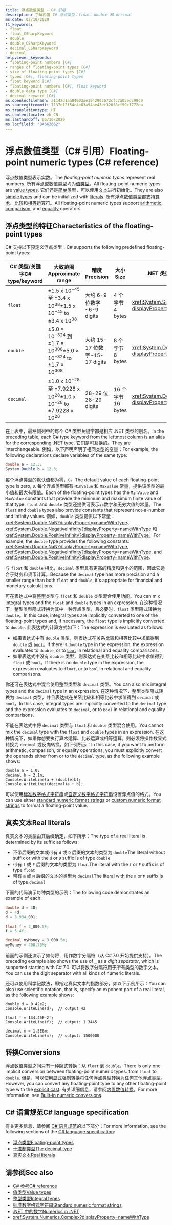 ```yaml
---
title: 浮点数值类型 - C# 引用
description: 了解内置 C# 浮点类型：float、double 和 decimal
ms.date: 02/10/2020
f1_keywords:
- float
- float_CSharpKeyword
- double
- double_CSharpKeyword
- decimal_CSharpKeyword
- decimal
helpviewer_keywords:
- floating-point numbers [C#]
- ranges of floating-point types [C#]
- size of floating-point types [C#]
- types [C#], floating-point types
- float keyword [C#]
- floating-point numbers [C#], float keyword
- double data type [C#]
- decimal keyword [C#]
ms.openlocfilehash: a1142d1aa04003ae1942902672cfc7a05edc99c0
ms.sourcegitcommit: 7137e12f54c4e83a94ae43ec320f8cf59c1772ea
ms.translationtype: HT
ms.contentlocale: zh-CN
ms.lasthandoff: 06/10/2020
ms.locfileid: "84662662"
---
```

# <a name="floating-point-numeric-types-c-reference"></a><span data-ttu-id="d9e0a-103">浮点数值类型（C# 引用）</span><span class="sxs-lookup"><span data-stu-id="d9e0a-103">Floating-point numeric types (C# reference)</span></span>

<span data-ttu-id="d9e0a-104">浮点数值类型表示实数。</span><span class="sxs-lookup"><span data-stu-id="d9e0a-104">The *floating-point numeric types* represent real numbers.</span></span> <span data-ttu-id="d9e0a-105">所有浮点型数值类型均为[值类型](value-types.md)。</span><span class="sxs-lookup"><span data-stu-id="d9e0a-105">All floating-point numeric types are [value types](value-types.md).</span></span> <span data-ttu-id="d9e0a-106">它们还是[简单类型](value-types.md#built-in-value-types)，可以使用[文本](#real-literals)进行初始化。</span><span class="sxs-lookup"><span data-stu-id="d9e0a-106">They are also [simple types](value-types.md#built-in-value-types) and can be initialized with [literals](#real-literals).</span></span> <span data-ttu-id="d9e0a-107">所有浮点数值类型都支持[算术](../operators/arithmetic-operators.md)、[比较](../operators/comparison-operators.md)和[相等](../operators/equality-operators.md)运算符。</span><span class="sxs-lookup"><span data-stu-id="d9e0a-107">All floating-point numeric types support [arithmetic](../operators/arithmetic-operators.md), [comparison](../operators/comparison-operators.md), and [equality](../operators/equality-operators.md) operators.</span></span>

## <a name="characteristics-of-the-floating-point-types"></a><span data-ttu-id="d9e0a-108">浮点类型的特征</span><span class="sxs-lookup"><span data-stu-id="d9e0a-108">Characteristics of the floating-point types</span></span>

<span data-ttu-id="d9e0a-109">C# 支持以下预定义浮点类型：</span><span class="sxs-lookup"><span data-stu-id="d9e0a-109">C# supports the following predefined floating-point types:</span></span>
  
|<span data-ttu-id="d9e0a-110">C# 类型/关键字</span><span class="sxs-lookup"><span data-stu-id="d9e0a-110">C# type/keyword</span></span>|<span data-ttu-id="d9e0a-111">大致范围</span><span class="sxs-lookup"><span data-stu-id="d9e0a-111">Approximate range</span></span>|<span data-ttu-id="d9e0a-112">精度</span><span class="sxs-lookup"><span data-stu-id="d9e0a-112">Precision</span></span>|<span data-ttu-id="d9e0a-113">大小</span><span class="sxs-lookup"><span data-stu-id="d9e0a-113">Size</span></span>|<span data-ttu-id="d9e0a-114">.NET 类型</span><span class="sxs-lookup"><span data-stu-id="d9e0a-114">.NET type</span></span>|
|----------|-----------------------|---------------|--------------|--------------|
|`float`|<span data-ttu-id="d9e0a-115">±1.5 x 10<sup>−45</sup> 至 ±3.4 x 10<sup>38</sup></span><span class="sxs-lookup"><span data-stu-id="d9e0a-115">±1.5 x 10<sup>−45</sup> to ±3.4 x 10<sup>38</sup></span></span>|<span data-ttu-id="d9e0a-116">大约 6-9 位数字</span><span class="sxs-lookup"><span data-stu-id="d9e0a-116">~6-9 digits</span></span>|<span data-ttu-id="d9e0a-117">4 个字节</span><span class="sxs-lookup"><span data-stu-id="d9e0a-117">4 bytes</span></span>|<xref:System.Single?displayProperty=nameWithType>|
|`double`|<span data-ttu-id="d9e0a-118">±5.0 × 10<sup>−324</sup> 到 ±1.7 × 10<sup>308</sup></span><span class="sxs-lookup"><span data-stu-id="d9e0a-118">±5.0 × 10<sup>−324</sup> to ±1.7 × 10<sup>308</sup></span></span>|<span data-ttu-id="d9e0a-119">大约 15-17 位数字</span><span class="sxs-lookup"><span data-stu-id="d9e0a-119">~15-17 digits</span></span>|<span data-ttu-id="d9e0a-120">8 个字节</span><span class="sxs-lookup"><span data-stu-id="d9e0a-120">8 bytes</span></span>|<xref:System.Double?displayProperty=nameWithType>|
|`decimal`|<span data-ttu-id="d9e0a-121">±1.0 x 10<sup>-28</sup> 至 ±7.9228 x 10<sup>28</sup></span><span class="sxs-lookup"><span data-stu-id="d9e0a-121">±1.0 x 10<sup>-28</sup> to ±7.9228 x 10<sup>28</sup></span></span>|<span data-ttu-id="d9e0a-122">28-29 位</span><span class="sxs-lookup"><span data-stu-id="d9e0a-122">28-29 digits</span></span>|<span data-ttu-id="d9e0a-123">16 个字节</span><span class="sxs-lookup"><span data-stu-id="d9e0a-123">16 bytes</span></span>|<xref:System.Decimal?displayProperty=nameWithType>|

<span data-ttu-id="d9e0a-124">在上表中，最左侧列中的每个 C# 类型关键字都是相应 .NET 类型的别名。</span><span class="sxs-lookup"><span data-stu-id="d9e0a-124">In the preceding table, each C# type keyword from the leftmost column is an alias for the corresponding .NET type.</span></span> <span data-ttu-id="d9e0a-125">它们是可互换的。</span><span class="sxs-lookup"><span data-stu-id="d9e0a-125">They are interchangeable.</span></span> <span data-ttu-id="d9e0a-126">例如，以下声明声明了相同类型的变量：</span><span class="sxs-lookup"><span data-stu-id="d9e0a-126">For example, the following declarations declare variables of the same type:</span></span>

```csharp
double a = 12.3;
System.Double b = 12.3;
```

<span data-ttu-id="d9e0a-127">每个浮点类型的默认值都为零，`0`。</span><span class="sxs-lookup"><span data-stu-id="d9e0a-127">The default value of each floating-point type is zero, `0`.</span></span> <span data-ttu-id="d9e0a-128">每个浮点类型都有 `MinValue` 和 `MaxValue` 常量，提供该类型的最小值和最大有限值。</span><span class="sxs-lookup"><span data-stu-id="d9e0a-128">Each of the floating-point types has the `MinValue` and `MaxValue` constants that provide the minimum and maximum finite value of that type.</span></span> <span data-ttu-id="d9e0a-129">`float` and `double` 类型还提供可表示非数字和无穷大值的常量。</span><span class="sxs-lookup"><span data-stu-id="d9e0a-129">The `float` and `double` types also provide constants that represent not-a-number and infinity values.</span></span> <span data-ttu-id="d9e0a-130">例如，`double` 类型提供以下常量：<xref:System.Double.NaN?displayProperty=nameWithType>、<xref:System.Double.NegativeInfinity?displayProperty=nameWithType> 和 <xref:System.Double.PositiveInfinity?displayProperty=nameWithType>。</span><span class="sxs-lookup"><span data-stu-id="d9e0a-130">For example, the `double` type provides the following constants: <xref:System.Double.NaN?displayProperty=nameWithType>, <xref:System.Double.NegativeInfinity?displayProperty=nameWithType>, and <xref:System.Double.PositiveInfinity?displayProperty=nameWithType>.</span></span>

<span data-ttu-id="d9e0a-131">与 `float` 和 `double` 相比，`decimal` 类型具有更高的精度和更小的范围，因此它适合于财务和货币计算。</span><span class="sxs-lookup"><span data-stu-id="d9e0a-131">Because the `decimal` type has more precision and a smaller range than both `float` and `double`, it's appropriate for financial and monetary calculations.</span></span>

<span data-ttu-id="d9e0a-132">可在表达式中将[整型](integral-numeric-types.md)类型与 `float` 和 `double` 类型混合使用功能。</span><span class="sxs-lookup"><span data-stu-id="d9e0a-132">You can mix [integral](integral-numeric-types.md) types and the `float` and `double` types in an expression.</span></span> <span data-ttu-id="d9e0a-133">在这种情况下，整型类型隐式转换为其中一种浮点类型，且必要时，`float` 类型隐式转换为 `double`。</span><span class="sxs-lookup"><span data-stu-id="d9e0a-133">In this case, integral types are implicitly converted to one of the floating-point types and, if necessary, the `float` type is implicitly converted to `double`.</span></span> <span data-ttu-id="d9e0a-134">此表达式的计算方式如下：</span><span class="sxs-lookup"><span data-stu-id="d9e0a-134">The expression is evaluated as follows:</span></span>

- <span data-ttu-id="d9e0a-135">如果表达式中有 `double` 类型，则表达式在关系比较和相等比较中求值得到 `double` 或 [`bool`](bool.md)。</span><span class="sxs-lookup"><span data-stu-id="d9e0a-135">If there is `double` type in the expression, the expression evaluates to `double`, or to [`bool`](bool.md) in relational and equality comparisons.</span></span>
- <span data-ttu-id="d9e0a-136">如果表达式中没有 `double` 类型，则表达式在关系比较和相等比较中求值得到 `float` 或 `bool`。</span><span class="sxs-lookup"><span data-stu-id="d9e0a-136">If there is no `double` type in the expression, the expression evaluates to `float`, or to `bool` in relational and equality comparisons.</span></span>

<span data-ttu-id="d9e0a-137">你还可在表达式中混合使用整型类型和 `decimal` 类型。</span><span class="sxs-lookup"><span data-stu-id="d9e0a-137">You can also mix integral types and the `decimal` type in an expression.</span></span> <span data-ttu-id="d9e0a-138">在这种情况下，整型类型隐式转换为 `decimal` 类型，并且表达式在关系比较和相等比较中求值得到 `decimal` 或 `bool`。</span><span class="sxs-lookup"><span data-stu-id="d9e0a-138">In this case, integral types are implicitly converted to the `decimal` type and the expression evaluates to `decimal`, or to `bool` in relational and equality comparisons.</span></span>

<span data-ttu-id="d9e0a-139">不能在表达式中将 `decimal` 类型与 `float` 和 `double` 类型混合使用。</span><span class="sxs-lookup"><span data-stu-id="d9e0a-139">You cannot mix the `decimal` type with the `float` and `double` types in an expression.</span></span> <span data-ttu-id="d9e0a-140">在这种情况下，如果你想要执行算术运算、比较运算或相等运算，则必须将操作数显式转换为 `decimal` 或反向转换，如下例所示：</span><span class="sxs-lookup"><span data-stu-id="d9e0a-140">In this case, if you want to perform arithmetic, comparison, or equality operations, you must explicitly convert the operands either from or to the `decimal` type, as the following example shows:</span></span>

```csharp-interactive
double a = 1.0;
decimal b = 2.1m;
Console.WriteLine(a + (double)b);
Console.WriteLine((decimal)a + b);
```

<span data-ttu-id="d9e0a-141">可以使用[标准数字格式字符串](../../../standard/base-types/standard-numeric-format-strings.md)或[自定义数字格式字符串](../../../standard/base-types/custom-numeric-format-strings.md)设置浮点值的格式。</span><span class="sxs-lookup"><span data-stu-id="d9e0a-141">You can use either [standard numeric format strings](../../../standard/base-types/standard-numeric-format-strings.md) or [custom numeric format strings](../../../standard/base-types/custom-numeric-format-strings.md) to format a floating-point value.</span></span>

## <a name="real-literals"></a><span data-ttu-id="d9e0a-142">真实文本</span><span class="sxs-lookup"><span data-stu-id="d9e0a-142">Real literals</span></span>

<span data-ttu-id="d9e0a-143">真实文本的类型由其后缀确定，如下所示：</span><span class="sxs-lookup"><span data-stu-id="d9e0a-143">The type of a real literal is determined by its suffix as follows:</span></span>

- <span data-ttu-id="d9e0a-144">不带后缀的文本或带有 `d` 或 `D` 后缀的文本的类型为 `double`</span><span class="sxs-lookup"><span data-stu-id="d9e0a-144">The literal without suffix or with the `d` or `D` suffix is of type `double`</span></span>
- <span data-ttu-id="d9e0a-145">带有 `f` 或 `F` 后缀的文本的类型为 `float`</span><span class="sxs-lookup"><span data-stu-id="d9e0a-145">The literal with the `f` or `F` suffix is of type `float`</span></span>
- <span data-ttu-id="d9e0a-146">带有 `m` 或 `M` 后缀的文本的类型为 `decimal`</span><span class="sxs-lookup"><span data-stu-id="d9e0a-146">The literal with the `m` or `M` suffix is of type `decimal`</span></span>

<span data-ttu-id="d9e0a-147">下面的代码演示每种类型的示例：</span><span class="sxs-lookup"><span data-stu-id="d9e0a-147">The following code demonstrates an example of each:</span></span>

```csharp
double d = 3D;
d = 4d;
d = 3.934_001;

float f = 3_000.5F;
f = 5.4f;

decimal myMoney = 3_000.5m;
myMoney = 400.75M;
```

<span data-ttu-id="d9e0a-148">前面的示例还演示了如何将 `_` 用作数字分隔符（从 C# 7.0 开始提供支持）。</span><span class="sxs-lookup"><span data-stu-id="d9e0a-148">The preceding example also shows the use of `_` as a *digit separator*, which is supported starting with C# 7.0.</span></span> <span data-ttu-id="d9e0a-149">可以将数字分隔符用于所有类型的数字文本。</span><span class="sxs-lookup"><span data-stu-id="d9e0a-149">You can use the digit separator with all kinds of numeric literals.</span></span>

<span data-ttu-id="d9e0a-150">还可以使用科学记数法，即指定真实文本的指数部分，如以下示例所示：</span><span class="sxs-lookup"><span data-stu-id="d9e0a-150">You can also use scientific notation, that is, specify an exponent part of a real literal, as the following example shows:</span></span>

```csharp-interactive
double d = 0.42e2;
Console.WriteLine(d);  // output 42

float f = 134.45E-2f;
Console.WriteLine(f);  // output: 1.3445

decimal m = 1.5E6m;
Console.WriteLine(m);  // output: 1500000
```

## <a name="conversions"></a><span data-ttu-id="d9e0a-151">转换</span><span class="sxs-lookup"><span data-stu-id="d9e0a-151">Conversions</span></span>

<span data-ttu-id="d9e0a-152">浮点数值类型之间只有一种隐式转换：从 `float` 到 `double`。</span><span class="sxs-lookup"><span data-stu-id="d9e0a-152">There is only one implicit conversion between floating-point numeric types: from `float` to `double`.</span></span> <span data-ttu-id="d9e0a-153">但是，可以使用[显式强制转换](../operators/type-testing-and-cast.md#cast-expression)将任何浮点类型转换为任何其他浮点类型。</span><span class="sxs-lookup"><span data-stu-id="d9e0a-153">However, you can convert any floating-point type to any other floating-point type with the [explicit cast](../operators/type-testing-and-cast.md#cast-expression).</span></span> <span data-ttu-id="d9e0a-154">有关详细信息，请参阅[内置数值转换](numeric-conversions.md)。</span><span class="sxs-lookup"><span data-stu-id="d9e0a-154">For more information, see [Built-in numeric conversions](numeric-conversions.md).</span></span>

## <a name="c-language-specification"></a><span data-ttu-id="d9e0a-155">C# 语言规范</span><span class="sxs-lookup"><span data-stu-id="d9e0a-155">C# language specification</span></span>

<span data-ttu-id="d9e0a-156">有关更多信息，请参阅 [C# 语言规范](~/_csharplang/spec/introduction.md)的以下部分：</span><span class="sxs-lookup"><span data-stu-id="d9e0a-156">For more information, see the following sections of the [C# language specification](~/_csharplang/spec/introduction.md):</span></span>

- [<span data-ttu-id="d9e0a-157">浮点类型</span><span class="sxs-lookup"><span data-stu-id="d9e0a-157">Floating-point types</span></span>](~/_csharplang/spec/types.md#floating-point-types)
- [<span data-ttu-id="d9e0a-158">十进制类型</span><span class="sxs-lookup"><span data-stu-id="d9e0a-158">The decimal type</span></span>](~/_csharplang/spec/types.md#the-decimal-type)
- [<span data-ttu-id="d9e0a-159">真实文本</span><span class="sxs-lookup"><span data-stu-id="d9e0a-159">Real literals</span></span>](~/_csharplang/spec/lexical-structure.md#real-literals)

## <a name="see-also"></a><span data-ttu-id="d9e0a-160">请参阅</span><span class="sxs-lookup"><span data-stu-id="d9e0a-160">See also</span></span>

- [<span data-ttu-id="d9e0a-161">C# 参考</span><span class="sxs-lookup"><span data-stu-id="d9e0a-161">C# reference</span></span>](../index.md)
- [<span data-ttu-id="d9e0a-162">值类型</span><span class="sxs-lookup"><span data-stu-id="d9e0a-162">Value types</span></span>](value-types.md)
- [<span data-ttu-id="d9e0a-163">整型类型</span><span class="sxs-lookup"><span data-stu-id="d9e0a-163">Integral types</span></span>](integral-numeric-types.md)
- [<span data-ttu-id="d9e0a-164">标准数字格式字符串</span><span class="sxs-lookup"><span data-stu-id="d9e0a-164">Standard numeric format strings</span></span>](../../../standard/base-types/standard-numeric-format-strings.md)
- [<span data-ttu-id="d9e0a-165">.NET 中的数字</span><span class="sxs-lookup"><span data-stu-id="d9e0a-165">Numerics in .NET</span></span>](../../../standard/numerics.md)
- <xref:System.Numerics.Complex?displayProperty=nameWithType>
